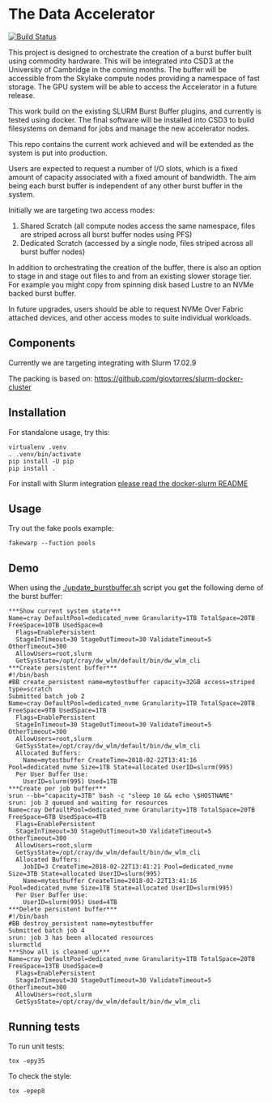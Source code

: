 # The Data Accelerator

[![Build Status](https://www.travis-ci.org/RSE-Cambridge/burstbuffer.svg?branch=master)](https://www.travis-ci.org/RSE-Cambridge/burstbuffer)

This project is designed to orchestrate the creation of a burst
buffer built using commodity hardware. This will be integrated into CSD3 at the University of Cambridge in the coming months. The buffer will be accessible
from the Skylake compute nodes providing a namespace of fast storage. The GPU system will be able to access the Accelerator in a future release.

This work build on the existing SLURM Burst Buffer plugins, and currently is tested using docker. The final software will be installed into CSD3 to build filesystems on demand for jobs and manage the new accelerator nodes.

This repo contains the current work achieved and will be extended as the system is put into production. 

Users are expected to request a number of I/O slots, which is a
fixed amount of capacity associated with a fixed amount of
bandwidth. The aim being each burst buffer is independent of any
other burst buffer in the system.

Initially we are targeting two access modes:

1. Shared Scratch (all compute nodes access the same namespace,
   files are striped across all burst buffer nodes using PFS)
2. Dedicated Scratch (accessed by a single node, files striped
   across all burst buffer nodes)

In addition to orchestrating the creation of the buffer, there is
also an option to stage in and stage out files to and from an
existing slower storage tier. For example you might copy from
spinning disk based Lustre to an NVMe backed burst buffer.

In future upgrades, users should be able to request NVMe Over Fabric attached devices, and other access modes to suite individual workloads.

## Components

Currently we are targeting integrating with Slurm 17.02.9

The packing is based on:
https://github.com/giovtorres/slurm-docker-cluster

## Installation

For standalone usage, try this:

```Console
virtualenv .venv
. .venv/bin/activate
pip install -U pip
pip install .
```

For install with Slurm integration [please read the docker-slurm
README](docker-slurm/README.md)

## Usage

Try out the fake pools example:
```Console
fakewarp --fuction pools
```

## Demo

When using the [./update_burstbuffer.sh](docker-slurm/update_burstbuffer.sh) script
you get the following demo of the burst buffer:

```Console
***Show current system state***
Name=cray DefaultPool=dedicated_nvme Granularity=1TB TotalSpace=20TB FreeSpace=10TB UsedSpace=0
  Flags=EnablePersistent
  StageInTimeout=30 StageOutTimeout=30 ValidateTimeout=5 OtherTimeout=300
  AllowUsers=root,slurm
  GetSysState=/opt/cray/dw_wlm/default/bin/dw_wlm_cli
***Create persistent buffer***
#!/bin/bash
#BB create_persistent name=mytestbuffer capacity=32GB access=striped type=scratch
Submitted batch job 2
Name=cray DefaultPool=dedicated_nvme Granularity=1TB TotalSpace=20TB FreeSpace=9TB UsedSpace=1TB
  Flags=EnablePersistent
  StageInTimeout=30 StageOutTimeout=30 ValidateTimeout=5 OtherTimeout=300
  AllowUsers=root,slurm
  GetSysState=/opt/cray/dw_wlm/default/bin/dw_wlm_cli
  Allocated Buffers:
    Name=mytestbuffer CreateTime=2018-02-22T13:41:16 Pool=dedicated_nvme Size=1TB State=allocated UserID=slurm(995)
  Per User Buffer Use:
    UserID=slurm(995) Used=1TB
***Create per job buffer***
srun --bb="capacity=3TB" bash -c "sleep 10 && echo \$HOSTNAME"
srun: job 3 queued and waiting for resources
Name=cray DefaultPool=dedicated_nvme Granularity=1TB TotalSpace=20TB FreeSpace=6TB UsedSpace=4TB
  Flags=EnablePersistent
  StageInTimeout=30 StageOutTimeout=30 ValidateTimeout=5 OtherTimeout=300
  AllowUsers=root,slurm
  GetSysState=/opt/cray/dw_wlm/default/bin/dw_wlm_cli
  Allocated Buffers:
    JobID=3 CreateTime=2018-02-22T13:41:21 Pool=dedicated_nvme Size=3TB State=allocated UserID=slurm(995)
    Name=mytestbuffer CreateTime=2018-02-22T13:41:16 Pool=dedicated_nvme Size=1TB State=allocated UserID=slurm(995)
  Per User Buffer Use:
    UserID=slurm(995) Used=4TB
***Delete persistent buffer***
#!/bin/bash
#BB destroy_persistent name=mytestbuffer
Submitted batch job 4
srun: job 3 has been allocated resources
slurmctld
***Show all is cleaned up***
Name=cray DefaultPool=dedicated_nvme Granularity=1TB TotalSpace=20TB FreeSpace=13TB UsedSpace=0
  Flags=EnablePersistent
  StageInTimeout=30 StageOutTimeout=30 ValidateTimeout=5 OtherTimeout=300
  AllowUsers=root,slurm
  GetSysState=/opt/cray/dw_wlm/default/bin/dw_wlm_cli
```

## Running tests

To run unit tests:

```Console
tox -epy35
```

To check the style:

```Console
tox -epep8
```
